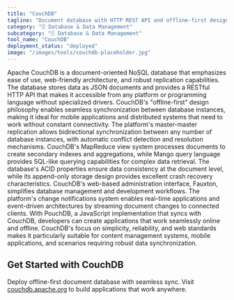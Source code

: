 ```yaml
---
title: "CouchDB"
tagline: "Document database with HTTP REST API and offline-first design"
category: "🗄️ Database & Data Management"
subcategory: "🗄️ Database & Data Management"
tool_name: "CouchDB"
deployment_status: "deployed"
image: "/images/tools/couchdb-placeholder.jpg"
---
```

Apache CouchDB is a document-oriented NoSQL database that emphasizes ease of use, web-friendly architecture, and robust replication capabilities. The database stores data as JSON documents and provides a RESTful HTTP API that makes it accessible from any platform or programming language without specialized drivers. CouchDB's "offline-first" design philosophy enables seamless synchronization between database instances, making it ideal for mobile applications and distributed systems that need to work without constant connectivity. The platform's master-master replication allows bidirectional synchronization between any number of database instances, with automatic conflict detection and resolution mechanisms. CouchDB's MapReduce view system processes documents to create secondary indexes and aggregations, while Mango query language provides SQL-like querying capabilities for complex data retrieval. The database's ACID properties ensure data consistency at the document level, while its append-only storage design provides excellent crash recovery characteristics. CouchDB's web-based administration interface, Fauxton, simplifies database management and development workflows. The platform's change notifications system enables real-time applications and event-driven architectures by streaming document changes to connected clients. With PouchDB, a JavaScript implementation that syncs with CouchDB, developers can create applications that work seamlessly online and offline. CouchDB's focus on simplicity, reliability, and web standards makes it particularly suitable for content management systems, mobile applications, and scenarios requiring robust data synchronization.

## Get Started with CouchDB

Deploy offline-first document database with seamless sync. Visit [couchdb.apache.org](https://couchdb.apache.org) to build applications that work anywhere.
